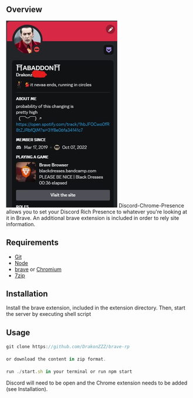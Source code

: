 ## Overview
![](https://github.com/DrakonZZZ/brave-rpc/blob/1e2e6200d44335d78ff252f1eee83c3c089679bd/Active%20RPC%20image.jpg)
Discord-Chrome-Presence allows you to set your Discord Rich Presence to whatever you're looking at it in Brave. An additional brave extension is included in order to rely site information.

## Requirements

- [Git](https://git-scm.com/)
- [Node](https://nodejs.org/en/)
- [brave](https://brave.com) or [Chromium](https://www.chromium.org/getting-involved/download-chromium)
- [7zip](https://www.7-zip.org)

## Installation

Install the brave extension, included in the extension directory. Then, start the server by executing shell script 

## Usage
```javascript
git clone https://github.com/DrakonZZZ/brave-rp 

or download the content in zip format.

run ./start.sh in your terminal or run npm start
```


Discord will need to be open and the Chrome extension needs to be added (see Installation).
